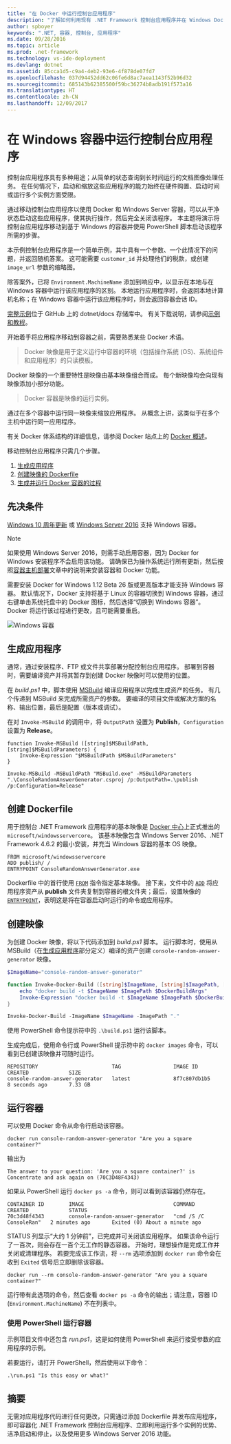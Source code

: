 ```yaml
---
title: "在 Docker 中运行控制台应用程序"
description: "了解如何利用现有 .NET Framework 控制台应用程序并在 Windows Docker 容器中运行该程序。"
author: spboyer
keywords: ".NET, 容器, 控制台, 应用程序"
ms.date: 09/28/2016
ms.topic: article
ms.prod: .net-framework
ms.technology: vs-ide-deployment
ms.devlang: dotnet
ms.assetid: 85cca1d5-c9a4-4eb2-93e6-4f878de07fd7
ms.openlocfilehash: 037d94452dd62c06fe6d8ac7aea1143f52b96d32
ms.sourcegitcommit: 685143b62385500f59bc36274b8adb191f573a16
ms.translationtype: HT
ms.contentlocale: zh-CN
ms.lasthandoff: 12/09/2017
---
```

# <a name="running-console-applications-in-windows-containers"></a>在 Windows 容器中运行控制台应用程序

控制台应用程序具有多种用途；从简单的状态查询到长时间运行的文档图像处理任务。 在任何情况下，启动和缩放这些应用程序的能力始终在硬件购置、启动时间或运行多个实例方面受限。

通过移动控制台应用程序以使用 Docker 和 Windows Server 容器，可以从干净状态启动这些应用程序，使其执行操作，然后完全关闭该程序。 本主题将演示将控制台应用程序移动到基于 Windows 的容器并使用 PowerShell 脚本启动该程序所需的步骤。

本示例控制台应用程序是一个简单示例，其中具有一个参数、一个此情况下的问题，并返回随机答案。 这可能需要 `customer_id` 并处理他们的税款，或创建 `image_url` 参数的缩略图。

除答案外，已将 `Environment.MachineName` 添加到响应中，以显示在本地与在 Windows 容器中运行该应用程序的区别。 本地运行应用程序时，会返回本地计算机名称；在 Windows 容器中运行该应用程序时，则会返回容器会话 ID。

[完整示例](https://github.com/dotnet/docs/tree/master/samples/framework/docker/ConsoleRandomAnswerGenerator)位于 GitHub 上的 dotnet/docs 存储库中。 有关下载说明，请参阅[示例和教程](../../samples-and-tutorials/index.md#viewing-and-downloading-samples)。

开始着手将应用程序移动到容器之前，需要熟悉某些 Docker 术语。

> Docker 映像是用于定义运行中容器的环境（包括操作系统 (OS)、系统组件和应用程序）的只读模板。

Docker 映像的一个重要特性是映像由基本映像组合而成。 每个新映像均会向现有映像添加小部分功能。 

> Docker 容器是映像的运行实例。 

通过在多个容器中运行同一映像来缩放应用程序。
从概念上讲，这类似于在多个主机中运行同一应用程序。

有关 Docker 体系结构的详细信息，请参阅 Docker 站点上的 [Docker 概述](https://docs.docker.com/engine/understanding-docker/)。 

移动控制台应用程序只需几个步骤。

1. [生成应用程序](#building-the-application)
1. [创建映像的 Dockerfile](#creating-the-dockerfile)
1. [生成并运行 Docker 容器的过程](#creating-the-image)

## <a name="prerequisites"></a>先决条件
[Windows 10 周年更新](https://www.microsoft.com/en-us/software-download/windows10/) 或 [Windows Server 2016](https://www.microsoft.com/en-us/cloud-platform/windows-server) 支持 Windows 容器。

> [!NOTE]
>如果使用 Windows Server 2016，则需手动启用容器，因为 Docker for Windows 安装程序不会启用该功能。 请确保已为操作系统运行所有更新，然后按照[容器主机部署](https://msdn.microsoft.com/virtualization/windowscontainers/deployment/deployment)文章中的说明来安装容器和 Docker 功能。

需要安装 Docker for Windows 1.12 Beta 26 版或更高版本才能支持 Windows 容器。 默认情况下，Docker 支持将基于 Linux 的容器切换到 Windows 容器，通过右键单击系统托盘中的 Docker 图标，然后选择“切换到 Windows 容器”。 Docker 将运行该过程进行更改，且可能需要重启。

![Windows 容器](./media/console/SwitchContainer.png)

## <a name="building-the-application"></a>生成应用程序
通常，通过安装程序、FTP 或文件共享部署分配控制台应用程序。 部署到容器时，需要编译资产并将其暂存到创建 Docker 映像时可以使用的位置。

在 *build.ps1* 中，脚本使用 [MSBuild](/visualstudio/msbuild/msbuild) 编译应用程序以完成生成资产的任务。 有几个传递到 MSBuild 来完成所需资产的参数。 要编译的项目文件或解决方案的名称、输出位置，最后是配置（版本或调试）。

在对 `Invoke-MSBuild` 的调用中，将 `OutputPath` 设置为 **Publish**，`Configuration` 设置为 **Release**。 

```
function Invoke-MSBuild ([string]$MSBuildPath, [string]$MSBuildParameters) {
    Invoke-Expression "$MSBuildPath $MSBuildParameters"
}

Invoke-MSBuild -MSBuildPath "MSBuild.exe" -MSBuildParameters ".\ConsoleRandomAnswerGenerator.csproj /p:OutputPath=.\publish /p:Configuration=Release"
```

## <a name="creating-the-dockerfile"></a>创建 Dockerfile
用于控制台 .NET Framework 应用程序的基本映像是 [Docker 中心](https://hub.docker.com/r/microsoft/windowsservercore/)上正式推出的 `microsoft/windowsservercore`。 该基本映像包含 Windows Server 2016、.NET Framework 4.6.2 的最小安装，并充当 Windows 容器的基本 OS 映像。

```
FROM microsoft/windowsservercore
ADD publish/ /
ENTRYPOINT ConsoleRandomAnswerGenerator.exe
```
Dockerfile 中的首行使用 [`FROM`](https://docs.docker.com/engine/reference/builder/#/from) 指令指定基本映像。 接下来，文件中的 [`ADD`](https://docs.docker.com/engine/reference/builder/#/add) 将应用程序资产从 **publish** 文件夹复制到容器的根文件夹；最后，设置映像的 [`ENTRYPOINT`](https://docs.docker.com/engine/reference/builder/#/entrypoint)，表明这是将在容器启动时运行的命令或应用程序。 

## <a name="creating-the-image"></a>创建映像
为创建 Docker 映像，将以下代码添加到 *build.ps1* 脚本。 运行脚本时，使用从 MSBuild（在[生成应用程序](#building-the-application)部分定义）编译的资产创建 `console-random-answer-generator` 映像。

```powershell
$ImageName="console-random-answer-generator"

function Invoke-Docker-Build ([string]$ImageName, [string]$ImagePath, [string]$DockerBuildArgs = "") {
    echo "docker build -t $ImageName $ImagePath $DockerBuildArgs"
    Invoke-Expression "docker build -t $ImageName $ImagePath $DockerBuildArgs"
}

Invoke-Docker-Build -ImageName $ImageName -ImagePath "."
```

使用 PowerShell 命令提示符中的 `.\build.ps1` 运行该脚本。

生成完成后，使用命令行或 PowerShell 提示符中的 `docker images` 命令，可以看到已创建该映像并可随时运行。

```
REPOSITORY                        TAG                 IMAGE ID            CREATED             SIZE
console-random-answer-generator   latest              8f7c807db1b5        8 seconds ago       7.33 GB
```

## <a name="running-the-container"></a>运行容器
可以使用 Docker 命令从命令行启动该容器。

```
docker run console-random-answer-generator "Are you a square container?"
```

输出为

```
The answer to your question: 'Are you a square container?' is Concentrate and ask again on (70C3D48F4343)
```

如果从 PowerShell 运行 `docker ps -a` 命令，则可以看到该容器仍然存在。

```
CONTAINER ID        IMAGE                             COMMAND                  CREATED             STATUS                          
70c3d48f4343        console-random-answer-generator   "cmd /S /C ConsoleRan"   2 minutes ago       Exited (0) About a minute ago      
```

STATUS 列显示“大约 1 分钟前”，已完成并可关闭该应用程序。 如果该命令运行了一百次，则会存在一百个无工作的静态容器。 开始时，理想操作是完成工作并关闭或清理程序。 若要完成该工作流，将 `--rm` 选项添加到 `docker run` 命令会在收到 `Exited` 信号后立即删除该容器。

```
docker run --rm console-random-answer-generator "Are you a square container?"
```

运行带有此选项的命令，然后查看 `docker ps -a` 命令的输出；请注意，容器 ID (`Environment.MachineName`) 不在列表中。

### <a name="running-the-container-using-powershell"></a>使用 PowerShell 运行容器
示例项目文件中还包含 *run.ps1*，这是如何使用 PowerShell 来运行接受参数的应用程序的示例。

若要运行，请打开 PowerShell，然后使用以下命令：

```
.\run.ps1 "Is this easy or what?"
```

## <a name="summary"></a>摘要
无需对应用程序代码进行任何更改，只需通过添加 Dockerfile 并发布应用程序，即可容器化 .NET Framework 控制台应用程序、立即利用运行多个实例的优势、洁净启动和停止，以及使用更多 Windows Server 2016 功能。

